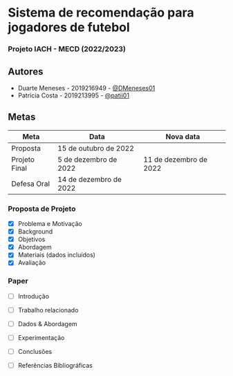 
# Sistema de recomendação para jogadores de futebol
### Projeto IACH - MECD (2022/2023)



## Autores

- Duarte Meneses - 2019216949 - [@DMeneses01](https://github.com/DMeneses01)
- Patricia Costa - 2019213995 - [@patii01](https://github.com/patii01)

## Metas

| Meta              | Data                   | Nova data              |
| ----------------- | ---------------------- | ---------------------- |
| Proposta          | 15 de outubro de 2022  |                        |
| Projeto Final     | 5 de dezembro de 2022  | 11 de dezembro de 2022 |
| Defesa Oral       | 14 de dezembro de 2022 |

### Proposta de Projeto

- [x] Problema e Motivação
- [x] Background
- [x] Objetivos
- [x] Abordagem
- [x] Materiais (dados incluídos)
- [x] Avaliação

### Paper

- [ ] Introdução 
- [ ] Trabalho relacionado 
- [ ] Dados & Abordagem 
- [ ] Experimentação 
- [ ] Conclusões 
- [ ] Referências Bibliográficas


